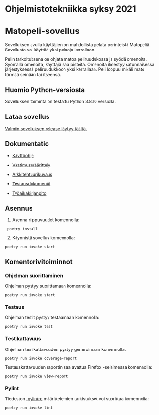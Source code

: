 # Ohjelmistotekniikka syksy 2021

# Matopeli-sovellus



Sovelluksen avulla käyttäjien on mahdollista pelata perinteistä Matopeliä.
Sovellusta voi käyttää yksi pelaaja kerrallaan. 

Pelin tarkoituksena on ohjata matoa peliruudukossa ja syödä omenoita. Syömällä omenoita, käyttäjä saa pisteitä.
Omenoita ilmestyy satunnaisessa järjestyksessä peliruudukkoon yksi kerrallaan.
Peli loppuu mikäli mato törmää seinään tai itseensä. 


## Huomio Python-versiosta



Sovelluksen toiminta on testattu Python 3.8.10 versiolla. 

## Lataa sovellus 


[Valmiin sovelluksen release löytyy täältä.](https://github.com/riikkayoki/ot-harjoitustyo/releases)

## Dokumentatio


* [Käyttöohje](https://github.com/riikkayoki/ot-harjoitustyo/blob/master/dokumentaatio/kayttoohje.md)


* [Vaatimusmäärittely](https://github.com/riikkayoki/ot-harjoitustyo/blob/master/dokumentaatio/vaativuusmaarittely.md)


* [Arkkitehtuurikuvaus](https://github.com/riikkayoki/ot-harjoitustyo/blob/master/dokumentaatio/arkkitehtuuri.md)


* [Testausdokumentti](https://github.com/riikkayoki/ot-harjoitustyo/blob/master/dokumentaatio/testaus.md)


* [Työaikakirjanpito](https://github.com/riikkayoki/ot-harjoitustyo/blob/master/dokumentaatio/tyoaikakirjanpito.md)

## Asennus


1. Asenna riippuvuudet komennolla:

```
 poetry install
```

2. Käynnistä sovellus komennolla: 

```
poetry run invoke start
```

## Komentorivitoiminnot


### Ohjelman suorittaminen

Ohjelman pystyy suorittamaan komennolla: 

```
poetry run invoke start
```

### Testaus

Ohjelman testit pystyy testaamaan komennolla: 

```
poetry run invoke test
```


### Testikattavuus

Ohjelman testikattavuuden pystyy generoimaan komennolla: 

```
poetry run invoke coverage-report
```

Testauskattavuuden raportin saa avattua Firefox -selaimessa komennolla:

```
poetry run invoke view-report
```

### Pylint

Tiedoston [.pylintrc](https://github.com/riikkayoki/ot-harjoitustyo/snakegame/.pylintrc) 
määrittelemien tarkistukset voi suorittaa komennolla:

```
poetry run invoke lint
```



